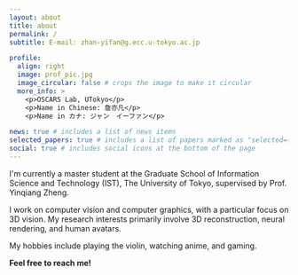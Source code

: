 ```yaml
---
layout: about
title: about
permalink: /
subtitle: E-mail: zhan-yifan@g.ecc.u-tokyo.ac.jp

profile:
  align: right
  image: prof_pic.jpg
  image_circular: false # crops the image to make it circular
  more_info: >
    <p>OSCARS Lab, UTokyo</p>
    <p>Name in Chinese: 詹亦凡</p>
    <p>Name in カナ: ジャン　イーファン</p>

news: true # includes a list of news items
selected_papers: true # includes a list of papers marked as "selected={true}"
social: true # includes social icons at the bottom of the page
---
```


I'm currently a master student at the Graduate School of Information Science and Technology (IST), The University of Tokyo, supervised by Prof. Yinqiang Zheng.

I work on computer vision and computer graphics, with a particular focus on 3D vision. My research interests primarily involve 3D reconstruction, neural rendering, and human avatars. 

My hobbies include playing the violin, watching anime, and gaming.

**Feel free to reach me!**
